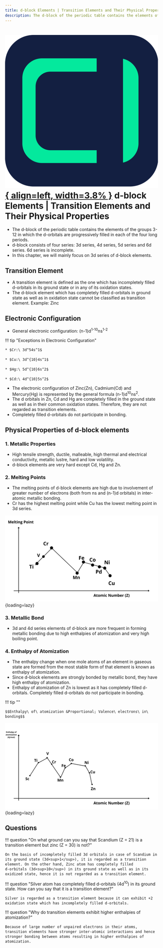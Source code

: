 ```yaml
---
title: d-block Elements | Transition Elements and Their Physical Properties
description: The d-block of the periodic table contains the elements of the groups 3-12 in which the d-orbitals are progressively filled in each of the four long periods.
---
```


# [![ChemistryEdu Logo](../../../images/favicon.svg){ align=left, width=3.8% }](../../../index.md)  d-block Elements | Transition Elements and Their Physical Properties

* The d-block of the periodic table contains the elements of the groups 3-12 in which the d-orbitals are progressively filled in each of the four long periods.
* d-block consists of four series: 3d series, 4d series, 5d series and 6d series. 6d series is incomplete.
* In this chapter, we will mainly focus on 3d series of d-block elements.

## Transition Element

* A transition element is defined as the one which has incompletely filled d-orbitals in its ground state or in any of its oxidation states.
* The d-block element which has completely filled d-orbitals in ground state as well as in oxidation state cannot be classified as transition element. Example: Zinc

## Electronic Configuration

* General electronic configuration: (n-1)d<sup>1-10</sup>ns<sup>1-2</sup>

!!! tip "Exceptions in Electronic Configuration"

    * $Cr:\ 3d^54s^1$

    * $Cu:\ 3d^{10}4s^1$

    * $Hg:\ 5d^{10}6s^2$

    * $Cd:\ 4d^{10}5s^2$

* The electronic configuration of Zinc(Zn), Cadmium(Cd) and Mercury(Hg) is represented by the general formula (n-1)d<sup>10</sup>ns<sup>2</sup>.
* The d orbitals in Zn, Cd and Hg are completely filled in the ground state as well as in their common oxidation states. Therefore, they are not regarded as transition elements.
* Completely filled d-orbitals do not participate in bonding.

## Physical Properties of d-block elements

### 1. Metallic Properties

* High tensile strength, ductile, malleable, high thermal and electrical conductivity, metallic lustre, hard and low volatility.
* d-block elements are very hard except Cd, Hg and Zn.

### 2. Melting Points

* The melting points of d-block elements are high due to involvement of greater number of electrons (both from ns and (n-1)d orbitals) in inter-atomic metallic bonding.
* Cr has the highest melting point while Cu has the lowest melting point in 3d series.

![Melting point variation of 3d series](images/melting_point.webp){loading=lazy}

### 3. Metallic Bond

* 3d and 4d series elements of d-block are more frequent in forming metallic bonding due to high enthalpies of atomization and very high boiling point.

### 4. Enthalpy of Atomization

* The enthalpy change when one mole atoms of an element in gaseous state are formed from the most stable form of that element is known as enthalpy of atomization.
* Since d-block elements are strongly bonded by metallic bond, they have high enthalpy of atomization.
* Enthalpy of atomization of Zn is lowest as it has completely filled d-orbitals. Completely filled d-orbitals do not participate in bonding.

!!! tip ""

    $$Enthalpy\ of\ atomization &Proportional; Valence\ electrons\ in\ bonding$$

![Enthalpy of atomization variation of 3d series](images/enthalpy_of_atomization.webp){loading=lazy}

## Questions

!!! question "On what ground can you say that Scandium (Z = 21) is a transition element but zinc (Z = 30) is not?"

    On the basis of incompletely filled 3d orbitals in case of Scandium in its ground state (3d<sup>1</sup>), it is regarded as a transition element. On the other hand, Zinc atom has completely filled
    d-orbitals (3d<sup>10</sup>) in its ground state as well as in its oxidized state, hence it is not regarded as a transition element.

!!! question "Silver atom has completely filled d-orbitals (4d<sup>10</sup>) in its ground state. How can you say that it is a transition element?"

    Silver is regarded as a transition element because it can exhibit +2 oxidation state which has incompletely filled d-orbitals.

!!! question "Why do transition elements exhibit higher enthalpies of atomization?"

    Because of large number of unpaired electrons in their atoms, transition elements have stronger inter-atomic interactions and hence stronger bonding between atoms resulting in higher enthalpies of atomization.
